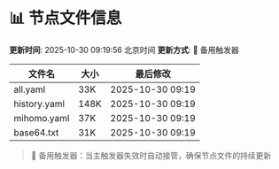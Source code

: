 # 📊 节点文件信息

**更新时间**: 2025-10-30 09:19:56 北京时间
**更新方式**: 🔄 备用触发器

| 文件名 | 大小 | 最后修改 |
|--------|------|----------|
| all.yaml | 33K | 2025-10-30 09:19 |
| history.yaml | 148K | 2025-10-30 09:19 |
| mihomo.yaml | 37K | 2025-10-30 09:19 |
| base64.txt | 31K | 2025-10-30 09:19 |

> 🔄 备用触发器：当主触发器失效时自动接管，确保节点文件的持续更新
